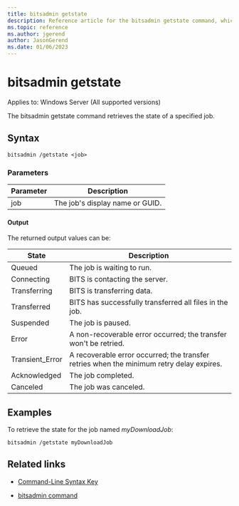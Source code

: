 ```yaml
---
title: bitsadmin getstate
description: Reference article for the bitsadmin getstate command, which retrieves the state of the specified job.
ms.topic: reference
ms.author: jgerend
author: JasonGerend
ms.date: 01/06/2023
---
```


# bitsadmin getstate

Applies to: Windows Server (All supported versions)

The bitsadmin getstate command retrieves the state of a specified job.

## Syntax

```
bitsadmin /getstate <job>
```

### Parameters

| Parameter | Description |
| -------------- | -------------- |
| job | The job's display name or GUID. |

#### Output

The returned output values can be:

| State | Description |
| --------------- | ----------- |
| Queued | The job is waiting to run. |
| Connecting | BITS is contacting the server. |
| Transferring | BITS is transferring data. |
| Transferred | BITS has successfully transferred all files in the job. |
| Suspended | The job is paused. |
| Error | A non-recoverable error occurred; the transfer won't be retried. |
| Transient_Error | A recoverable error occurred; the transfer retries when the minimum retry delay expires. |
| Acknowledged | The job completed. |
| Canceled | The job was canceled. |

## Examples

To retrieve the state for the job named *myDownloadJob*:

```
bitsadmin /getstate myDownloadJob
```

## Related links

- [Command-Line Syntax Key](command-line-syntax-key.md)

- [bitsadmin command](bitsadmin.md)
